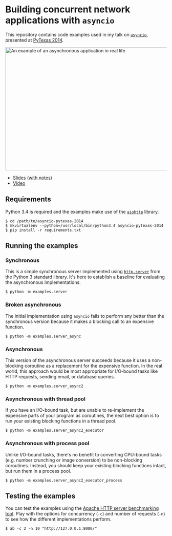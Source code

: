 # Building concurrent network applications with `asyncio`

This repository contains code examples used in my talk on [`asyncio`](https://docs.python.org/3/library/asyncio.html), presented at [PyTexas 2014](https://www.pytexas.org/2014/talks/69/).

<img alt="An example of an asynchronous application in real life" height="384" width="512" src="http://static.joelwatts.net/asyncio-pytexas-2014/example.jpg" />

  * [Slides](http://static.joelwatts.net/asyncio-pytexas-2014/slides.pdf) ([with notes](http://static.joelwatts.net/asyncio-pytexas-2014/slides-notes.pdf))
  * [Video](http://pyvideo.org/video/3179/building-concurrent-network-applications-with-asy)


## Requirements

Python 3.4 is required and the examples make use of the [`aiohttp`](https://github.com/KeepSafe/aiohttp) library.

    $ cd /path/to/asyncio-pytexas-2014
    $ mkvirtualenv --python=/usr/local/bin/python3.4 asyncio-pytexas-2014
    $ pip install -r requirements.txt

## Running the examples

### Synchronous

This is a simple synchronous server implemented using [`http.server`](https://docs.python.org/3.4/library/http.server.html) from the Python 3 standard library. It's here to establish a baseline for evaluating the asynchronous implementations.

    $ python -m examples.server

### Broken asynchronous

The initial implementation using `asyncio` fails to perform any better than the synchronous version because it makes a blocking call to an expensive function.

    $ python -m examples.server_async

### Asynchronous

This version of the asynchronous server succeeds because it uses a non-blocking coroutine as a replacement for the expensive function. In the real world, this approach would be most appropriate for I/O-bound tasks like HTTP requests, sending email, or database queries.

    $ python -m examples.server_async2

### Asynchronous with thread pool 

If you have an I/O-bound task, but are unable to re-implement the expensive parts of your program as coroutines, the next best option is to run your existing blocking functions in a thread pool.

    $ python -m examples.server_async2_executor

### Asynchronous with process pool

Unlike I/O-bound tasks, there's no benefit to converting CPU-bound tasks (e.g. number crunching or image conversion) to be non-blocking coroutines. Instead, you should keep your existing blocking functions intact, but run them in a process pool.

    $ python -m examples.server_async2_executor_process


## Testing the examples

You can test the examples using the [Apache HTTP server benchmarking tool](http://httpd.apache.org/docs/2.4/en/programs/ab.html). Play with the options for concurrency (`-c`) and number of requests (`-n`) to see how the different implementations perform.

    $ ab -c 2 -n 10 "http://127.0.0.1:8000/"
